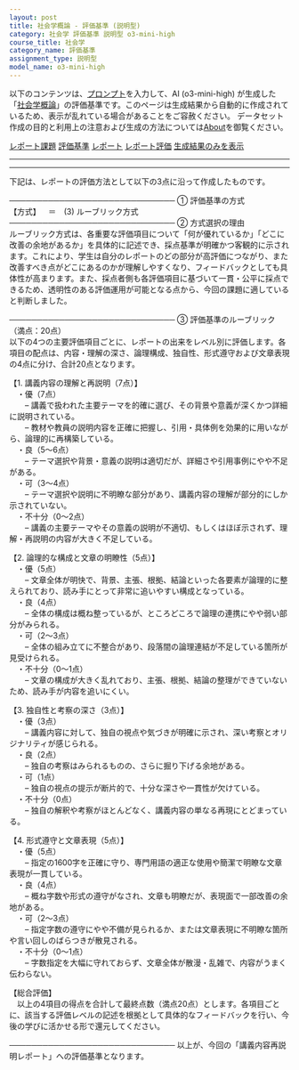 ```yaml
---
layout: post
title: 社会学概論 - 評価基準 (説明型)
category: 社会学 評価基準 説明型 o3-mini-high
course_title: 社会学
category_name: 評価基準
assignment_type: 説明型
model_name: o3-mini-high
---
```


以下のコンテンツは、[プロンプト](https://github.com/takedatoshiyuki/synthetic_assignments/tree/main/generated/社会学/o3-mini-high/prompt_評価基準-説明型.md)を入力して、AI (o3-mini-high) が生成した「[社会学概論](/contents/社会学/)」の評価基準です。このページは生成結果から自動的に作成されているため、表示が乱れている場合があることをご容赦ください。
データセット作成の目的と利用上の注意および生成の方法については[About](/About)を御覧ください。

[レポート課題](../レポート課題-説明型)
[評価基準](../評価基準-説明型)
[レポート](../レポート-説明型)
[レポート評価](../レポート評価-説明型)
[生成結果のみを表示](https://github.com/takedatoshiyuki/synthetic_assignments/tree/main/generated/社会学/o3-mini-high/評価基準-説明型.md)
  

***
***
  
下記は、レポートの評価方法として以下の3点に沿って作成したものです。

──────────────────────────────
① 評価基準の方式  
【方式】 ＝ (3) ルーブリック方式  
──────────────────────────────
② 方式選択の理由  
ルーブリック方式は、各重要な評価項目について「何が優れているか」「どこに改善の余地があるか」を具体的に記述でき、採点基準が明確かつ客観的に示されます。これにより、学生は自分のレポートのどの部分が高評価につながり、また改善すべき点がどこにあるのかが理解しやすくなり、フィードバックとしても具体性が高まります。また、採点者側も各評価項目に基づいて一貫・公平に採点できるため、透明性のある評価運用が可能となる点から、今回の課題に適していると判断しました。

──────────────────────────────
③ 評価基準のルーブリック（満点：20点）  
以下の4つの主要評価項目ごとに、レポートの出来をレベル別に評価します。各項目の配点は、内容・理解の深さ、論理構成、独自性、形式遵守および文章表現の4点に分け、合計20点となります。

【1. 講義内容の理解と再説明（7点）】  
 ・優（7点）  
  – 講義で扱われた主要テーマを的確に選び、その背景や意義が深くかつ詳細に説明されている。  
  – 教材や教員の説明内容を正確に把握し、引用・具体例を効果的に用いながら、論理的に再構築している。  
 ・良（5～6点）  
  – テーマ選択や背景・意義の説明は適切だが、詳細さや引用事例にやや不足がある。  
 ・可（3～4点）  
  – テーマ選択や説明に不明瞭な部分があり、講義内容の理解が部分的にしか示されていない。  
 ・不十分（0～2点）  
  – 講義の主要テーマやその意義の説明が不適切、もしくはほぼ示されず、理解・再説明の内容が大きく不足している。

【2. 論理的な構成と文章の明瞭性（5点）】  
 ・優（5点）  
  – 文章全体が明快で、背景、主張、根拠、結論といった各要素が論理的に整えられており、読み手にとって非常に追いやすい構成となっている。  
 ・良（4点）  
  – 全体の構成は概ね整っているが、ところどころで論理の連携にやや弱い部分がみられる。  
 ・可（2～3点）  
  – 全体の組み立てに不整合があり、段落間の論理連結が不足している箇所が見受けられる。  
 ・不十分（0～1点）  
  – 文章の構成が大きく乱れており、主張、根拠、結論の整理ができていないため、読み手が内容を追いにくい。

【3. 独自性と考察の深さ（3点）】  
 ・優（3点）  
  – 講義内容に対して、独自の視点や気づきが明確に示され、深い考察とオリジナリティが感じられる。  
 ・良（2点）  
  – 独自の考察はみられるものの、さらに掘り下げる余地がある。  
 ・可（1点）  
  – 独自の視点の提示が断片的で、十分な深さや一貫性が欠けている。  
 ・不十分（0点）  
  – 独自の解釈や考察がほとんどなく、講義内容の単なる再現にとどまっている。

【4. 形式遵守と文章表現（5点）】  
 ・優（5点）  
  – 指定の1600字を正確に守り、専門用語の適正な使用や簡潔で明瞭な文章表現が一貫している。  
 ・良（4点）  
  – 概ね字数や形式の遵守がなされ、文章も明瞭だが、表現面で一部改善の余地がある。  
 ・可（2～3点）  
  – 指定字数の遵守にやや不備が見られるか、または文章表現に不明瞭な箇所や言い回しのばらつきが散見される。  
 ・不十分（0～1点）  
  – 字数指定を大幅に守れておらず、文章全体が散漫・乱雑で、内容がうまく伝わらない。

【総合評価】  
 以上の4項目の得点を合計して最終点数（満点20点）とします。各項目ごとに、該当する評価レベルの記述を根拠として具体的なフィードバックを行い、今後の学びに活かせる形で還元してください。

──────────────────────────────
以上が、今回の「講義内容再説明レポート」への評価基準となります。
